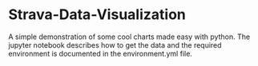 # Strava-Data-Visualization

A simple demonstration of some cool charts made easy with python.
The jupyter notebook describes how to get the data and the required environment is documented in the environment.yml file.
